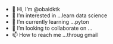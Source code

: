 - 👋 Hi, I’m @obaidktk
- 👀 I’m interested in ...learn data science
- 🌱 I’m currently learning ...pyton
- 💞️ I’m looking to collaborate on ...
- 📫 How to reach me ...throug gmail

<!---
obaidktk/obaidktk is a ✨ special ✨ repository because its `README.md` (this file) appears on your GitHub profile.
You can click the Preview link to take a look at your changes.
--->
